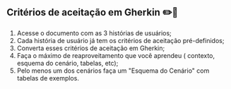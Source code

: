 ## Critérios de aceitação em Gherkin ✏️📘

1. Acesse o documento com as 3 histórias de usuários;
2. Cada história de usuário já tem os critérios de aceitação
pré-definidos;
3. Converta esses critérios de aceitação em Gherkin;
4. Faça o máximo de reaproveitamento que você
aprendeu ( contexto, esquema do cenário, tabelas, etc);
5. Pelo menos um dos cenários faça um "Esquema do
Cenário" com tabelas de exemplos.
